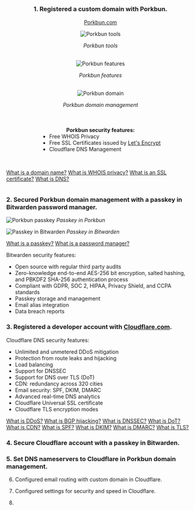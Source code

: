 # <!-- test -->  
<h3 style="text-align:center">1. Registered a custom domain with Porkbun.</h3>
<p style="text-align:center"><a href="https://porkbun.com/">Porkbun.com</a></p>
<div style="text-align:center">
  <img src="/images/portfolio/port4.png" alt="Porkbun tools">
  <p><i>Porkbun tools</i></p>
</div>
<br>
<div style="text-align:center">
  <img src="/images/portfolio/port5.png" alt="Porkbun features">
  <p><i>Porkbun features</i></p>
</div>
<br>
<div style="text-align:center">
  <img src="/images/portfolio/port1.png" alt="Porkbun domain">
  <p><i>Porkbun domain management</i></p>
</div>
<br>
<div style="text-align:left;display:flex;flex-direction:column;align-items:center;">
  <h4 style="margin-bottom:0">Porkbun security features:</h4>
  <ul style="margin-top:0">
    <li>Free WHOIS Privacy</li>
    <li>Free SSL Certificates issued by <a href="https://letsencrypt.org/">Let's Encrypt</a></li>
    <li>Cloudflare DNS Management</li>
  </ul>
</div>
<br>
<div style="text-align:left;display:flex;flex-direction:column;align-items:center;">
  <p>
  <a href="https://www.cloudflare.com/learning/dns/glossary/what-is-a-domain-name/">What is a domain name?</a>
  <a href="https://porkbun.com/products/whois_privacy">What is WHOIS privacy?</a>
  <a href="https://letsencrypt.org/how-it-works/">What is an SSL certificate?</a>
  <a href="https://www.cloudflare.com/learning/dns/what-is-dns/">What is DNS?</a>
  </p>
</div>

### 2. **Secured Porkbun domain management with a passkey in Bitwarden password manager.**

![Porkbun passkey](/images/portfolio/port2.png)
*Passkey in Porkbun*

![Passkey in Bitwarden](/images/portfolio/port3.png)
*Passkey in Bitwarden*

[What is a passkey?](https://bitwarden.com/passwordless-passkeys/)
[What is a password manager?](https://bitwarden.com/products/)

Bitwarden security features:
- Open source with regular third party audits
- Zero-knowledge end-to-end AES-256 bit encryption, salted hashing, and PBKDF2 SHA-256 authentication process
- Compliant with GDPR, SOC 2, HIPAA, Privacy Shield, and CCPA standards
- Passkey storage and management
- Email alias integration
- Data breach reports

### 3. **Registered a developer account with [Cloudflare.com](https://www.cloudflare.com/developer-platform/).**

Cloudflare DNS security features:
- Unlimited and unmetered DDoS mitigation
- Protection from route leaks and hijacking
- Load balancing
- Support for DNSSEC
- Support for DNS over TLS (DoT)
- CDN: redundancy across 320 cities
- Email security: SPF, DKIM, DMARC
- Advanced real-time DNS analytics
- Cloudflare Universal SSL certificate
- Cloudflare TLS encryption modes

[What is DDoS?]()
[What is BGP hijacking?](https://www.cloudflare.com/learning/security/glossary/bgp-hijacking/)
[What is DNSSEC?](https://www.cloudflare.com/learning/dns/dns-security/)
[What is DoT?](https://www.cloudflare.com/learning/dns/dns-over-tls/)
[What is CDN?]()
[What is SPF?]()
[What is DKIM?]()
[What is DMARC?]()
[What is TLS?]()

### 4. **Secure Cloudflare account with a passkey in Bitwarden.**

### 5. **Set DNS nameservers to Cloudflare in Porkbun domain management.**

6. Configured email routing with custom domain in Cloudflare. 

7. Configured settings for security and speed in Cloudflare.

8. 